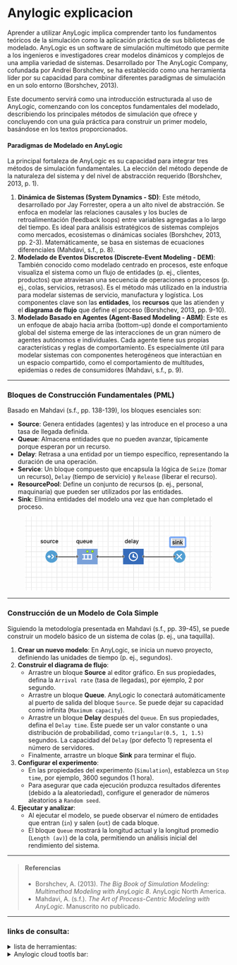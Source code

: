 # Anylogic explicacion

Aprender a utilizar AnyLogic implica comprender tanto los fundamentos teóricos de la simulación como la aplicación práctica de sus bibliotecas de modelado. AnyLogic es un software de simulación multimétodo que permite a los ingenieros e investigadores crear modelos dinámicos y complejos de una amplia variedad de sistemas. Desarrollado por The AnyLogic Company, cofundada por Andrei Borshchev, se ha establecido como una herramienta líder por su capacidad para combinar diferentes paradigmas de simulación en un solo entorno (Borshchev, 2013).

Este documento servirá como una introducción estructurada al uso de AnyLogic, comenzando con los conceptos fundamentales del modelado, describiendo los principales métodos de simulación que ofrece y concluyendo con una guía práctica para construir un primer modelo, basándose en los textos proporcionados.

#### **Paradigmas de Modelado en AnyLogic**

La principal fortaleza de AnyLogic es su capacidad para integrar tres métodos de simulación fundamentales. La elección del método depende de la naturaleza del sistema y del nivel de abstracción requerido (Borshchev, 2013, p. 1).

1. **Dinámica de Sistemas (System Dynamics - SD)**: Este método, desarrollado por Jay Forrester, opera a un alto nivel de abstracción. Se enfoca en modelar las relaciones causales y los bucles de retroalimentación (feedback loops) entre variables agregadas a lo largo del tiempo. Es ideal para análisis estratégicos de sistemas complejos como mercados, ecosistemas o dinámicas sociales (Borshchev, 2013, pp. 2-3). Matemáticamente, se basa en sistemas de ecuaciones diferenciales (Mahdavi, s.f., p. 8).
2. **Modelado de Eventos Discretos (Discrete-Event Modeling - DEM)**: También conocido como modelado centrado en procesos, este enfoque visualiza el sistema como un flujo de entidades (p. ej., clientes, productos) que atraviesan una secuencia de operaciones o procesos (p. ej., colas, servicios, retrasos). Es el método más utilizado en la industria para modelar sistemas de servicio, manufactura y logística. Los componentes clave son las **entidades**, los **recursos** que las atienden y el **diagrama de flujo** que define el proceso (Borshchev, 2013, pp. 9-10).
3. **Modelado Basado en Agentes (Agent-Based Modeling - ABM)**: Este es un enfoque de abajo hacia arriba (bottom-up) donde el comportamiento global del sistema emerge de las interacciones de un gran número de agentes autónomos e individuales. Cada agente tiene sus propias características y reglas de comportamiento. Es especialmente útil para modelar sistemas con componentes heterogéneos que interactúan en un espacio compartido, como el comportamiento de multitudes, epidemias o redes de consumidores (Mahdavi, s.f., p. 9).

***

### **Bloques de Construcción Fundamentales (PML)**

Basado en Mahdavi (s.f., pp. 138-139), los bloques esenciales son:

* **Source**: Genera entidades (agentes) y las introduce en el proceso a una tasa de llegada definida.
* **Queue**: Almacena entidades que no pueden avanzar, típicamente porque esperan por un recurso.
* **Delay**: Retrasa a una entidad por un tiempo específico, representando la duración de una operación.
* **Service**: Un bloque compuesto que encapsula la lógica de `Seize` (tomar un recurso), `Delay` (tiempo de servicio) y `Release` (liberar el recurso).
* **ResourcePool**: Define un conjunto de recursos (p. ej., personal, maquinaria) que pueden ser utilizados por las entidades.
* **Sink**: Elimina entidades del modelo una vez que han completado el proceso.

<figure><img src="../../../.gitbook/assets/flujomm1.png" alt=""><figcaption></figcaption></figure>

***

### **Construcción de un Modelo de Cola Simple**

Siguiendo la metodología presentada en Mahdavi (s.f., pp. 39-45), se puede construir un modelo básico de un sistema de colas (p. ej., una taquilla).

1. **Crear un nuevo modelo**: En AnyLogic, se inicia un nuevo proyecto, definiendo las unidades de tiempo (p. ej., segundos).
2. **Construir el diagrama de flujo**:
   * Arrastre un bloque **Source** al editor gráfico. En sus propiedades, defina la `Arrival rate` (tasa de llegadas), por ejemplo, 2 por segundo.
   * Arrastre un bloque **Queue**. AnyLogic lo conectará automáticamente al puerto de salida del bloque `Source`. Se puede dejar su capacidad como infinita (`Maximum capacity`).
   * Arrastre un bloque **Delay** después del `Queue`. En sus propiedades, defina el `Delay time`. Este puede ser un valor constante o una distribución de probabilidad, como `triangular(0.5, 1, 1.5)` segundos. La capacidad del `Delay` (por defecto 1) representa el número de servidores.
   * Finalmente, arrastre un bloque **Sink** para terminar el flujo.
3. **Configurar el experimento**:
   * En las propiedades del experimento (`Simulation`), establezca un `Stop time`, por ejemplo, 3600 segundos (1 hora).
   * Para asegurar que cada ejecución produzca resultados diferentes (debido a la aleatoriedad), configure el generador de números aleatorios a `Random seed`.
4. **Ejecutar y analizar**:
   * Al ejecutar el modelo, se puede observar el número de entidades que entran (`in`) y salen (`out`) de cada bloque.
   * El bloque `Queue` mostrará la longitud actual y la longitud promedio (`Length (av)`) de la cola, permitiendo un análisis inicial del rendimiento del sistema.

***

>
>
> #### **Referencias**
>
> * Borshchev, A. (2013). _The Big Book of Simulation Modeling: Multimethod Modeling with AnyLogic 8_. AnyLogic North America.
> * Mahdavi, A. (s.f.). _The Art of Process-Centric Modeling with AnyLogic_. Manuscrito no publicado.

***

### links de consulta:

<details>

<summary>lista de herramientas:</summary>

la lista de herramientas de anylogic esta en linea en el siguiente [link](https://anylogic.help/library-reference-guides/process-modeling-library/pml-blocks.html)

</details>

<details>

<summary>Anylogic cloud tootls bar:<br></summary>

Lista de herramientas para anylogic online ---> [Aqui](https://anylogic.help/cloud/toolbar.html)

</details>
